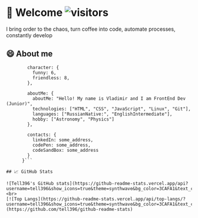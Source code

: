 # 🙋 Welcome ![visitors](https://visitor-badge.glitch.me/badge?page_id=tell396) 

I bring order to the chaos, turn coffee into code, automate processes, constantly develop

## 😄 About me 

```      const me = {
        character: {
          funny: 6,
          friendless: 8,
        },
        
        aboutMe: {
          aboutMe: "Hello! My name is Vladimir and I am FrontEnd Dev (Junior)",
          technologies: ["HTML", "CSS", "JavaScript", "Linux", "Git"],
          languages: ["RussianNative:", "EnglishIntermediate"],
          hobby: ["Astronomy", "Physics"]
        },

        contacts: {
          linkedIn: some_address,
          codePen: some_address,
          codeSandBox: some_address
        }
      }```

## 📈 GitHub Stats

![Tell396's GitHub stats](https://github-readme-stats.vercel.app/api?username=tell396&show_icons=true&theme=synthwave&bg_color=3CAFA1&text_color=ffff)
<br>
[![Top Langs](https://github-readme-stats.vercel.app/api/top-langs/?username=tell396&show_icons=true&theme=synthwave&bg_color=3CAFA1&text_color=ffff)](https://github.com/tell396/github-readme-stats)


